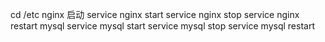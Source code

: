 cd /etc
nginx 启动
	service nginx start
	service nginx stop
	service nginx restart
mysql 
	service mysql start
	service mysql stop
	service mysql restart
